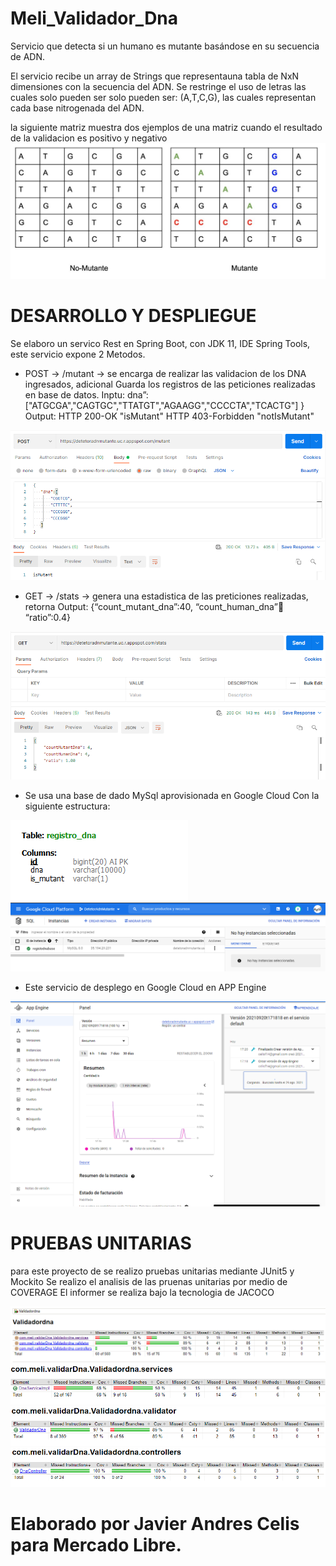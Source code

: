 # Meli_Validador_Dna
Servicio que detecta si un humano es mutante basándose en su secuencia de ADN.

El servicio recibe un array de Strings que representauna tabla de NxN dimensiones con la secuencia del ADN. Se restringe el 
uso de letras las cuales solo pueden ser solo pueden ser: (A,T,C,G), las cuales representan cada base nitrogenada del ADN.

la siguiente matriz muestra dos ejemplos de una matriz cuando el resultado de la validacion es positivo y negativo
<img src="/docs_img/matriz.png" alt="Matriz"/>

# DESARROLLO Y DESPLIEGUE
Se elaboro un servico Rest en Spring Boot, con JDK 11, IDE Spring Tools, este servicio expone 2 Metodos.

- POST → /mutant → se encarga de realizar las validacion de los DNA ingresados, adicional Guarda los registros de las peticiones realizadas en base de datos.
  Inptu: dna”:["ATGCGA","CAGTGC","TTATGT","AGAAGG","CCCCTA","TCACTG"] }
  Output: HTTP 200-OK "isMutant"
          HTTP 403-Forbidden "notIsMutant"
<img src="/docs_img/validator_200.png" alt="validator_200"/>          

- GET → /stats → genera una estadistica de las preticiones realizadas, retorna 
  Output: {“count_mutant_dna”:40, “count_human_dna”:100: “ratio”:0.4}
<img src="/docs_img/stats.png" alt="stats"/>          

- Se usa una base de dado MySql aprovisionada en Google Cloud Con la siguiente estructura: 
<img src="/docs_img/db_structure.png" alt="db_structure"/>          
<img src="/docs_img/gcloud.png" alt="gcloud"/>          

- Este servicio de desplego en Google Cloud en APP Engine
<img src="/docs_img/gcloud2.png" alt="gcloud2"/>          

# PRUEBAS UNITARIAS
para este proyecto de se realizo pruebas unitarias mediante JUnit5 y Mockito
Se realizo el analisis de las pruenas unitarias por medio de COVERAGE
El informer se realiza bajo la tecnologia de JACOCO

<img src="/docs_img/jacoco1.png" alt="jacoco1"/>          
<img src="/docs_img/jacoco2.png" alt="jacoco2"/>          
<img src="/docs_img/jacoco3.png" alt="jacoco3"/>          
<img src="/docs_img/jacoco4.png" alt="jacoco4"/>          

# Elaborado por Javier Andres Celis para Mercado Libre.
